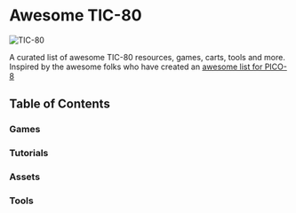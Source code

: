 # Awesome TIC-80
![TIC-80](https://tic.computer/img/logo64.png)

A curated list of awesome TIC-80 resources, games, carts, tools and more. Inspired by the awesome folks who have created an [awesome list for PICO-8](https://github.com/felipebueno/awesome-PICO-8)

## Table of Contents

### Games

### Tutorials

### Assets

### Tools
